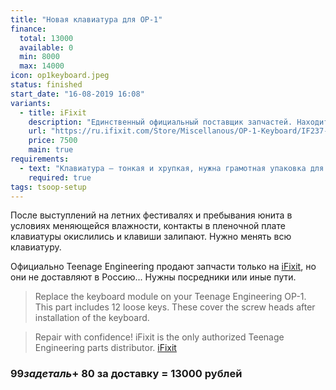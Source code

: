 ```yaml
---
title: "Новая клавиатура для OP-1"
finance:
  total: 13000
  available: 0
  min: 8000
  max: 14000
icon: op1keyboard.jpeg
status: finished
start_date: "16-08-2019 16:08"
variants:
  - title: iFixit
    description: "Единственный официальный поставщик запчастей. Находится в США, в РФ не доставляет"
    url: "https://ru.ifixit.com/Store/Miscellanous/OP-1-Keyboard/IF237-001?o=1"
    price: 7500
    main: true
requirements:
  - text: "Клавиатура — тонкая и хрупкая, нужна грамотная упаковка для ее доставки"
    required: true
tags: tsoop-setup
---
```


После выступлений на летних фестивалях и пребывания юнита в условиях меняющейся влажности, контакты в пленочной плате клавиатуры окислились и клавиши залипают. Нужно менять всю клавиатуру.

Официально Teenage Engineering продают запчасти только на [iFixit](https://ru.ifixit.com/Store/Miscellanous/OP-1-Keyboard/IF237-001?o=1), но они не доставляют в Россию... Нужны посредники или иные пути.

> Replace the keyboard module on your Teenage Engineering OP-1. This part includes 12 loose keys. These cover the screw heads after installation of the keyboard.

> Repair with confidence! iFixit is the only authorized Teenage Engineering parts distributor.
> [iFixit](https://ru.ifixit.com/Store/Miscellanous/OP-1-Keyboard/IF237-001?o=1)

### $99 за деталь + ~$80 за доставку = 13000 рублей
